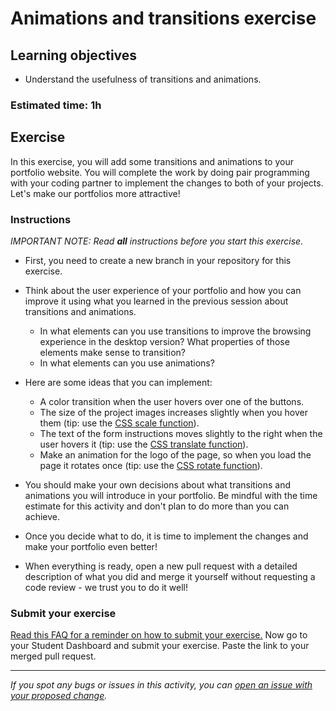 # Animations and transitions exercise

## Learning objectives
- Understand the usefulness of transitions and animations.

### Estimated time: 1h

## Exercise

In this exercise, you will add some transitions and animations to your portfolio website. You will complete the work by doing pair programming with your coding partner to implement the changes to both of your projects. Let's make our portfolios more attractive!

### Instructions
*IMPORTANT NOTE: Read **all** instructions before you start this exercise.*

- First, you need to create a new branch in your repository for this exercise.
- Think about the user experience of your portfolio and how you can improve it using what you learned in the previous session about transitions and animations.
  - In what elements can you use transitions to improve the browsing experience in the desktop version? What properties of those elements make sense to transition?
  - In what elements can you use animations?
- Here are some ideas that you can implement:
  - A color transition when the user hovers over one of the buttons.
  - The size of the project images increases slightly when you hover them (tip: use the [CSS scale function](https://developer.mozilla.org/en-US/docs/Web/CSS/transform-function/scale())).
  - The text of the form instructions moves slightly to the right when the user hovers it (tip: use the [CSS translate function](https://developer.mozilla.org/en-US/docs/Web/CSS/transform-function/translate())).
  - Make an animation for the logo of the page, so when you load the page it rotates once (tip: use the [CSS rotate function](https://developer.mozilla.org/en-US/docs/Web/CSS/transform-function/rotate())).
- You should make your own decisions about what transitions and animations you will introduce in your portfolio. Be mindful with the time estimate for this activity and don't plan to do more than you can achieve.
- Once you decide what to do, it is time to implement the changes and make your portfolio even better!

- When everything is ready, open a new pull request with a detailed description of what you did and merge it yourself without requesting a code review - we trust you to do it well!




### Submit your exercise
[Read this FAQ for a reminder on how to submit your exercise.](https://microverse.zendesk.com/hc/en-us/articles/360061344234)
Now go to your Student Dashboard and submit your exercise.
Paste the link to your merged pull request.

------

_If you spot any bugs or issues in this activity, you can [open an issue with your proposed change](https://github.com/microverseinc/curriculum-transversal-skills/blob/main/git-github/articles/open_issue.md)._
